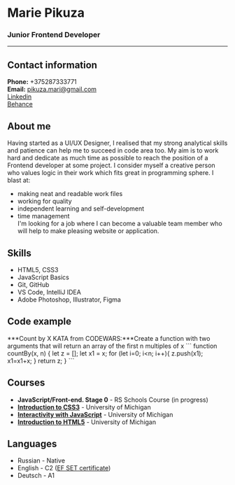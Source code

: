 # Marie Pikuza
### Junior Frontend Developer
---
## Contact information
**Phone:** +375287333771  
**Email:** pikuza.mari@gmail.com  
[Linkedin](http://linkedin.com/in/maryia-pikuza-946a60292)  
[Behance](https://www.behance.net/fel-lord)
## About me
Having started as a UI/UX Designer, I realised that my strong analytical skills and patience can help me to succeed in code area too. My aim is to work hard and dedicate as much time as possible to reach the position of a Frontend developer at some project. I consider myself a creative person who values logic in their work which fits great in programming sphere. I blast at:  
* making neat and readable work files
* working for quality
* independent learning and self-development
* time management  
I'm looking for a job where I can become a valuable team member who will help to make pleasing website or application.
## Skills
* HTML5, CSS3
* JavaScript Basics
* Git, GitHub
* VS Code, IntelliJ IDEA
* Adobe Photoshop, Illustrator, Figma
## Code example
***Count by X KATA from CODEWARS:***Create a function with two arguments that will return an array of the first n multiples of x
\```
function countBy(x, n) {
  let z = [];
  let x1 = x;
for (let i=0; i<n; i++){
  z.push(x1);
  x1=x1+x;
}
  return z;
}
\```
## Courses
* **JavaScript/Front-end. Stage 0** - RS Schools Course  (in progress)
* **[Introduction to CSS3](https://www.coursera.org/account/accomplishments/certificate/NP6HVTRKJ9ZD)** - University of Michigan
* **[Interactivity with JavaScript](https://www.coursera.org/account/accomplishments/certificate/CKN4SHRU8U9H)** - University of Michigan
* **[Introduction to HTML5](https://www.coursera.org/account/accomplishments/certificate/JNWKAB9E7LK5)** - University of Michigan
## Languages
* Russian - Native
* English - C2 ([EF SET certificate](https://www.efset.org/cert/QS4hVq))
* Deutsch - A1
